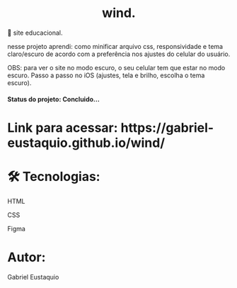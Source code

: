 <h1 align="center">wind.</h1>
<p>🚀 site educacional.</p>
<p> nesse projeto aprendi: como minificar arquivo css, responsividade e tema claro/escuro de acordo com a preferência nos ajustes do celular do usuário.</p>
<p>OBS: para ver o site no modo escuro, o seu celular tem que estar no modo escuro. Passo a passo no iOS (ajustes, tela e brilho, escolha o tema escuro).</p>
<h4>Status do projeto: Concluido...</h4>

<h1>Link para acessar: https://gabriel-eustaquio.github.io/wind/</h1>

<h1>🛠 Tecnologias:</h1>
<p>HTML</p>
<p>CSS</p>
<p>Figma</p>

<h1>Autor: </h1>
<p>Gabriel Eustaquio</p>
